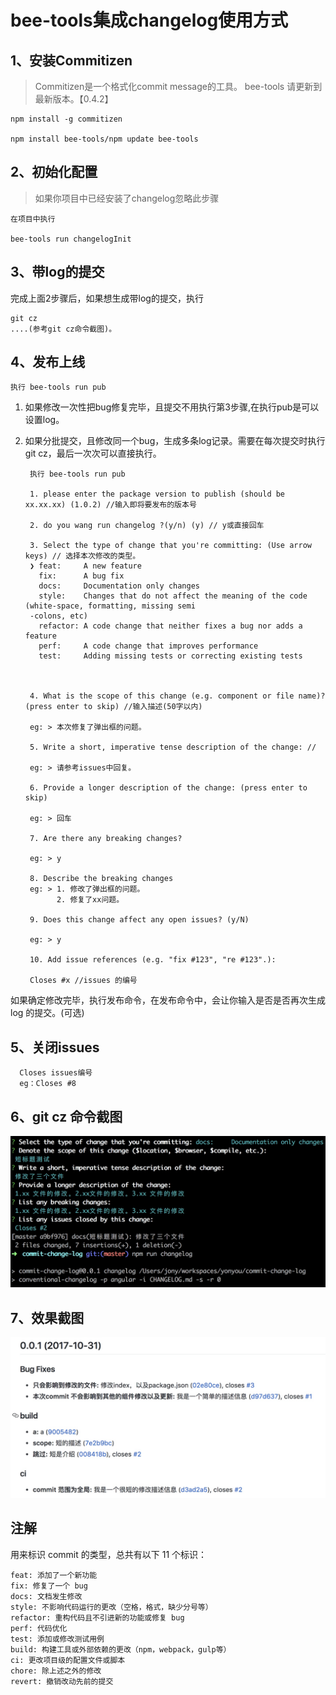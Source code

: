 # bee-tools集成changelog使用方式

## 1、安装Commitizen

> Commitizen是一个格式化commit message的工具。
> bee-tools 请更新到最新版本。【0.4.2】

    npm install -g commitizen
    
    npm install bee-tools/npm update bee-tools

## 2、初始化配置

>如果你项目中已经安装了changelog忽略此步骤

    在项目中执行  
    
    bee-tools run changelogInit

## 3、带log的提交

完成上面2步骤后，如果想生成带log的提交，执行
    
    git cz
    ....(参考git cz命令截图)。
    
## 4、发布上线
    
    执行 bee-tools run pub

1. 如果修改一次性把bug修复完毕，且提交不用执行第3步骤,在执行pub是可以设置log。
2. 如果分批提交，且修改同一个bug，生成多条log记录。需要在每次提交时执行git cz，最后一次次可以直接执行。

        执行 bee-tools run pub
        
        1. please enter the package version to publish (should be xx.xx.xx) (1.0.2) //输入即将要发布的版本号
        
        2. do you wang run changelog ?(y/n) (y) // y或直接回车
        
        3. Select the type of change that you're committing: (Use arrow keys) // 选择本次修改的类型。
        ❯ feat:     A new feature
          fix:      A bug fix
          docs:     Documentation only changes
          style:    Changes that do not affect the meaning of the code (white-space, formatting, missing semi
        -colons, etc)
          refactor: A code change that neither fixes a bug nor adds a feature
          perf:     A code change that improves performance
          test:     Adding missing tests or correcting existing tests
         
          
          
        4. What is the scope of this change (e.g. component or file name)? (press enter to skip) //输入描述(50字以内)
        
        eg: > 本次修复了弹出框的问题。
    
        5. Write a short, imperative tense description of the change: //
        
        eg: > 请参考issues中回复。
        
        6. Provide a longer description of the change: (press enter to skip)
        
        eg: > 回车
        
        7. Are there any breaking changes?
        
        eg: > y
       
        8. Describe the breaking changes
        eg: > 1. 修改了弹出框的问题。
              2. 修复了xx问题。
                    
        9. Does this change affect any open issues? (y/N)
        
        eg: > y
        
        10. Add issue references (e.g. "fix #123", "re #123".):
        
        Closes #x //issues 的编号


如果确定修改完毕，执行发布命令，在发布命令中，会让你输入是否是否再次生成log 的提交。(可选)

## 5、关闭issues
 
      Closes issues编号
      eg：Closes #8

## 6、git cz 命令截图
![](media/15093486333182/15094390880861.jpg)

## 7、效果截图
![](media/15093486333182/15094393010120.jpg)


## 注解

用来标识 commit 的类型，总共有以下 11 个标识：

	feat: 添加了一个新功能
	fix: 修复了一个 bug
	docs: 文档发生修改
	style: 不影响代码运行的更改（空格，格式，缺少分号等）
	refactor: 重构代码且不引进新的功能或修复 bug
	perf: 代码优化
	test: 添加或修改测试用例
	build: 构建工具或外部依赖的更改（npm，webpack，gulp等）
	ci: 更改项目级的配置文件或脚本
	chore: 除上述之外的修改
	revert: 撤销改动先前的提交



